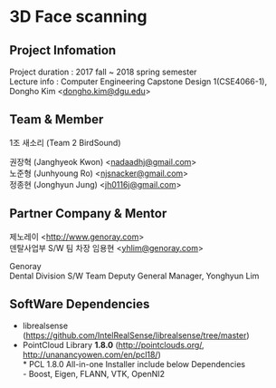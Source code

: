 # 3D Face scanning

## Project Infomation
Project duration : 2017 fall ~ 2018 spring semester  
Lecture info : Computer Engineering Capstone Design 1(CSE4066-1), Dongho Kim <<dongho.kim@dgu.edu>>

## Team & Member
1조 새소리 (Team 2 BirdSound)

권장혁 (Janghyeok Kwon) <<nadaadhj@gmail.com>>  
노준형 (Junhyoung Ro) <<njsnacker@gmail.com>>  
정종현 (Jonghyun Jung) <<jh0116j@gmail.com>>  

## Partner Company & Mentor
제노레이 <<http://www.genoray.com>>  
덴탈사업부 S/W 팀 차장 임용현 <<yhlim@genoray.com>>

Genoray  
Dental Division S/W Team Deputy General Manager, Yonghyun Lim

## SoftWare Dependencies
- librealsense (https://github.com/IntelRealSense/librealsense/tree/master)
- PointCloud Library **1.8.0** (http://pointclouds.org/, http://unanancyowen.com/en/pcl18/)  
 \* PCL 1.8.0 All-in-one Installer include below Dependencies  
 \- Boost, Eigen, FLANN, VTK, OpenNI2
